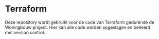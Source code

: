 # Terraform
Deze repository wordt gebruikt voor de code van Terraform gedurende de Woningbouw project.
Hier kan alle code worden opgeslagen en beheerd met version control.
